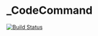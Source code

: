 # _CodeCommand
[![Build Status](https://img.shields.io/appveyor/ci/clproject/_CodeCommand.svg)](https://ci.appveyor.com/project/Code-Lyoko/codecommand)